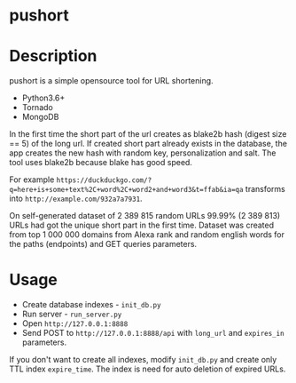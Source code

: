 pushort 
=======

# Description

pushort is a simple opensource tool for URL shortening.

* Python3.6+
* Tornado 
* MongoDB 

In the first time the short part of the url creates as blake2b hash (digest size == 5) of the long url. If created short part already exists in the database, the app creates the new hash with random key, personalization and salt. The tool uses blake2b because blake has good speed.

For example `https://duckduckgo.com/?q=here+is+some+text%2C+word%2C+word2+and+word3&t=ffab&ia=qa` transforms into `http://example.com/932a7a7931`. 

On self-generated dataset of 2 389 815 random URLs 99.99% (2 389 813) URLs had got the unique short part in the first time. Dataset was created from top 1 000 000 domains from Alexa rank and random english words for the paths (endpoints) and GET queries parameters. 

# Usage 
* Create database indexes - `init_db.py`
* Run server - `run_server.py`
* Open `http://127.0.0.1:8888`
* Send POST to `http://127.0.0.1:8888/api` with `long_url` and `expires_in` parameters. 

If you don't want to create all indexes, modify `init_db.py` and create only TTL index `expire_time`. The index is need for auto deletion of expired URLs. 

